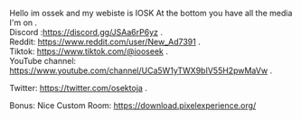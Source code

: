 Hello im ossek and my webiste is IOSK
At the bottom you have all the media I'm on 
.                    
Discord :<https://discord.gg/JSAa6rP6yz>
.                   
Reddit: https://www.reddit.com/user/New_Ad7391
.                  
Tiktok: https://www.tiktok.com/@iooseek
.                
 YouTube channel: https://www.youtube.com/channel/UCa5W1yTWX9bIV55H2pwMaVw
.
 
Twitter: https://twitter.com/osektoja
.





Bonus: 
Nice Custom Room:
<https://download.pixelexperience.org/>
